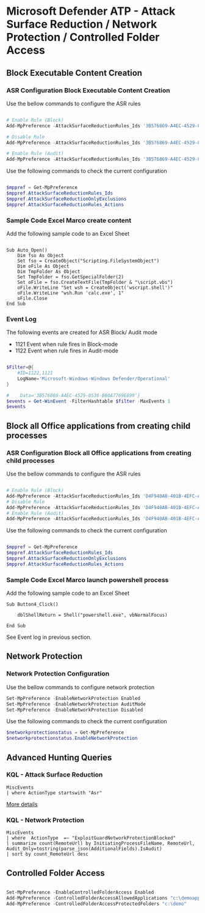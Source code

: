 # Microsoft Defender ATP - Attack Surface Reduction / Network Protection / Controlled Folder Access

## Block Executable Content Creation

### ASR Configuration Block Executable Content Creation

Use the bellow commands to configure the ASR rules

```powershell

# Enable Rule (Block)
Add-MpPreference -AttackSurfaceReductionRules_Ids '3B576869-A4EC-4529-8536-B80A7769E899' -AttackSurfaceReductionRules_Actions enable

# Disable Rule
Add-MpPreference -AttackSurfaceReductionRules_Ids '3B576869-A4EC-4529-8536-B80A7769E899' -AttackSurfaceReductionRules_Actions disable

# Enable Rule (Audit)
Add-MpPreference -AttackSurfaceReductionRules_Ids '3B576869-A4EC-4529-8536-B80A7769E899' -AttackSurfaceReductionRules_Actions AuditMode
```

Use the following commands to check the current configuration

```powershell

$mppref = Get-MpPreference
$mppref.AttackSurfaceReductionRules_Ids
$mppref.AttackSurfaceReductionOnlyExclusions
$mppref.AttackSurfaceReductionRules_Actions
```

### Sample Code Excel Marco create content

Add the following sample code to an Excel Sheet

```script

Sub Auto_Open()
    Dim fso As Object
    Set fso = CreateObject("Scripting.FileSystemObject")
    Dim oFile As Object
    Dim TmpFolder As Object
    Set TmpFolder = fso.GetSpecialFolder(2)
    Set oFile = fso.CreateTextFile(TmpFolder & "\script.vbs")
    oFile.WriteLine "Set wsh = CreateObject('wscript.shell')"
    oFile.WriteLine "wsh.Run 'calc.exe', 1"
    oFile.Close
End Sub

```

### Event Log

The following events are created for ASR Block/ Audit mode

* 1121 Event when rule fires in Block-mode
* 1122 Event when rule fires in Audit-mode

```powershell

$Filter=@{
    #ID=1122,1121
    LogName='Microsoft-Windows-Windows Defender/Operational'
}

#    Data='3B576869-A4EC-4529-8536-B80A7769E899'}
$events = Get-WinEvent -FilterHashtable $filter -MaxEvents 1
$events
```

## Block all Office applications from creating child processes

### ASR Configuration Block all Office applications from creating child processes

Use the bellow commands to configure the ASR rules

```powershell

# Enable Rule (Block)
Add-MpPreference -AttackSurfaceReductionRules_Ids 'D4F940AB-401B-4EFC-AADC-AD5F3C50688A' -AttackSurfaceReductionRules_Actions enable
# Disable Rule
Add-MpPreference -AttackSurfaceReductionRules_Ids 'D4F940AB-401B-4EFC-AADC-AD5F3C50688A' -AttackSurfaceReductionRules_Actions disable
# Enable Rule (Audit)
Add-MpPreference -AttackSurfaceReductionRules_Ids 'D4F940AB-401B-4EFC-AADC-AD5F3C50688A' -AttackSurfaceReductionRules_Actions AuditMode
```

Use the following commands to check the current configuration

```powershell

$mppref = Get-MpPreference
$mppref.AttackSurfaceReductionRules_Ids
$mppref.AttackSurfaceReductionOnlyExclusions
$mppref.AttackSurfaceReductionRules_Actions
```

### Sample Code Excel Marco launch powershell process

Add the following sample code to an Excel Sheet

```script
Sub Button4_Click()

    dblShellReturn = Shell("powershell.exe", vbNormalFocus)

End Sub
```

See Event log in previous section.

## Network Protection

### Network Protection Configuration

Use the bellow commands to configure network protection

```powershell
Set-MpPreference -EnableNetworkProtection Enabled
Set-MpPreference -EnableNetworkProtection AuditMode
Set-MpPreference -EnableNetworkProtection Disabled
```

Use the following commands to check the current configuration

```powershell
$networkprotectionstatus = Get-MpPreference
$networkprotectionstatus.EnableNetworkProtection
```

## Advanced Hunting Queries

### KQL - Attack Surface Reduction

```kql
MiscEvents  
| where ActionType startswith "Asr"
```

[More details](https://github.com/microsoft/WindowsDefenderATP-Hunting-Queries/blob/master/Protection%20events/ExploitGuardAsrDescriptions.txt)

### KQL - Network Protection

```kql
MiscEvents
| where  ActionType  =~ "ExploitGuardNetworkProtectionBlocked"
| summarize count(RemoteUrl) by InitiatingProcessFileName, RemoteUrl, Audit_Only=tostring(parse_json(AdditionalFields).IsAudit)
| sort by count_RemoteUrl desc
```

## Controlled Folder Access

```powershell

Set-MpPreference -EnableControlledFolderAccess Enabled
Add-MpPreference -ControlledFolderAccessAllowedApplications "c:\demoapps\test.exe"
Add-MpPreference -ControlledFolderAccessProtectedFolders "c:\demo"
```
